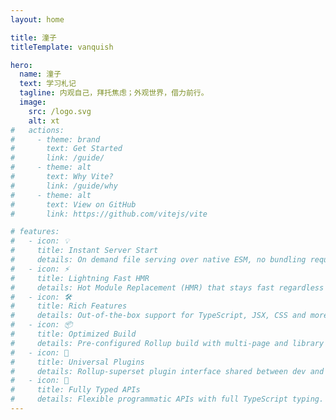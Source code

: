 ```yaml
---
layout: home

title: 潼子
titleTemplate: vanquish

hero:
  name: 潼子
  text: 学习札记
  tagline: 内观自己，拜托焦虑；外观世界，借力前行。
  image:
    src: /logo.svg
    alt: xt
#   actions:
#     - theme: brand
#       text: Get Started
#       link: /guide/
#     - theme: alt
#       text: Why Vite?
#       link: /guide/why
#     - theme: alt
#       text: View on GitHub
#       link: https://github.com/vitejs/vite

# features:
#   - icon: 💡
#     title: Instant Server Start
#     details: On demand file serving over native ESM, no bundling required!
#   - icon: ⚡️
#     title: Lightning Fast HMR
#     details: Hot Module Replacement (HMR) that stays fast regardless of app size.
#   - icon: 🛠️
#     title: Rich Features
#     details: Out-of-the-box support for TypeScript, JSX, CSS and more.
#   - icon: 📦
#     title: Optimized Build
#     details: Pre-configured Rollup build with multi-page and library mode support.
#   - icon: 🔩
#     title: Universal Plugins
#     details: Rollup-superset plugin interface shared between dev and build.
#   - icon: 🔑
#     title: Fully Typed APIs
#     details: Flexible programmatic APIs with full TypeScript typing.
---
```

